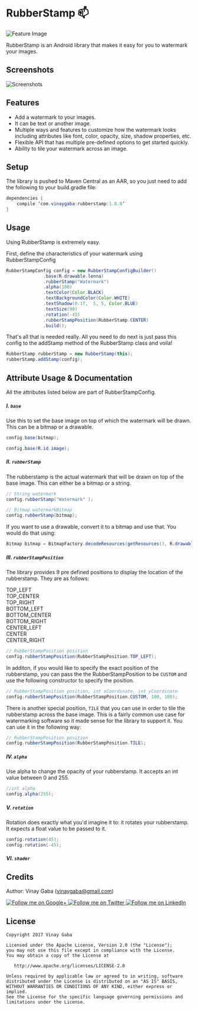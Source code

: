 RubberStamp :mailbox:
================

![Feature Image](images/FeatureImage.png)

RubberStamp is an Android library that makes it easy for you to watermark your images.

Screenshots
------------
![Screenshots](images/screenshots.png)


Features
---------

* Add a watermark to your images.
* It can be text or another image.
* Multiple ways and features to customize how the watermark looks including attributes like font, color, opacity, size, shadow properties, etc.
* Flexible API that has multiple pre-defined options to get started quickly.
* Ability to tile your watermark across an image.


Setup
------
The library is pushed to Maven Central as an AAR, so you just need to add the following to your build.gradle file:
```java
dependencies {
    compile ‘com.vinaygaba:rubberstamp:1.0.0’
}
```

Usage
------
Using RubberStamp is extremely easy.

First, define the characteristics of your watermark using RubberStampConfig

```java
RubberStampConfig config = new RubberStampConfigBuilder()
              .base(R.drawable.lenna)
              .rubberStamp("Watermark")
              .alpha(100)
              .textColor(Color.BLACK)
              .textBackgroundColor(Color.WHITE)
              .textShadow(0.1f,  5, 5, Color.BLUE)
              .textSize(90)
              .rotation(-45)
              .rubberStampPosition(RubberStamp.CENTER)
              .build();
```

That's all that is needed really. All you need to do next is just pass this config to the addStamp method of the RubberStamp class and voila!
```java
RubberStamp rubberStamp = new RubberStamp(this);
rubberStamp.addStamp(config);
```

Attribute Usage & Documentation
--------------------------------
All the attributes listed below are part of RubberStampConfig.

##### I. `base`
Use this to set the base image on top of which the watermark will be drawn. This can be a bitmap or a drawable.

```java
config.base(bitmap);

config.base(R.id.image);
```

##### II. `rubberStamp`
The rubberstamp is the actual watermark that will be drawn on top of the base image. This can either be a bitmap or a string.

```java
// String watermark
config.rubberStamp("Watermark" );

// Bitmap watermarkBitmap
config.rubberStamp(bitmap);
```

If you want to use a drawable, convert it to a bitmap and use that. You would do that using:

```java
Bitmap bitmap = BitmapFactory.decodeResources(getResources(), R.drawable.logo);

```

##### III. `rubberStampPosition`
The library provides 9 pre defined positions to display the location of the rubberstamp. They are as follows:

TOP_LEFT<br/>
TOP_CENTER<br/>
TOP_RIGHT<br/>
BOTTOM_LEFT<br/>
BOTTOM_CENTER<br/>
BOTTOM_RIGHT<br/>
CENTER_LEFT<br/>
CENTER<br/>
CENTER_RIGHT<br/>

```java
// RubberStampPosition position
config.rubberStampPosition(RubberStampPosition.TOP_LEFT);

```

In additon, if you would like to specify the exact position of the rubberstamp, you can pass the the RubberStampPosition to be `CUSTOM` and use the following constructor to specify the position.

```java
// RubberStampPosition position, int xCoordinate, int yCoordinate
config.rubberStampPosition(RubberStampPosition.CUSTOM, 100, 100);
```

There is another special position, `TILE` that you can use in order to tile the rubberstamp across the base image.
This is a fairly common use case for watermarking software so it made sense for the library
to support it. You can use it in the following way:

```java
// RubberStampPosition position
config.rubberStampPosition(RubberStampPosition.TILE);
```

##### IV. `alpha`

Use alpha to change the opacity of your rubberstamp. It accepts an int value between 0 and 255.

```java
//int alpha
config.alpha(255);
```

##### V. `rotation`

Rotation does exactly what you'd imagine it to: it rotates your rubberstamp. It expects a float value
to be passed to it.

```java
config.rotation(45);
config.rotation(-45);
```

##### VI. `shader`

Credits
-----------------
Author: Vinay Gaba (vinaygaba@gmail.com)

<a href="https://plus.google.com/+Vinaygaba">
  <img alt="Follow me on Google+"
       src="https://github.com/gabrielemariotti/cardslib/raw/master/demo/images/g+64.png" />
</a>
<a href="https://twitter.com/vinaygaba">
  <img alt="Follow me on Twitter"
       src="https://github.com/gabrielemariotti/cardslib/raw/master/demo/images/twitter64.png" />
</a>
<a href="https://www.linkedin.com/in/vinaygaba">
  <img alt="Follow me on LinkedIn"
       src="https://github.com/gabrielemariotti/cardslib/raw/master/demo/images/linkedin.png" />
</a>


License
-------

    Copyright 2017 Vinay Gaba

    Licensed under the Apache License, Version 2.0 (the "License");
    you may not use this file except in compliance with the License.
    You may obtain a copy of the License at

       http://www.apache.org/licenses/LICENSE-2.0

    Unless required by applicable law or agreed to in writing, software
    distributed under the License is distributed on an "AS IS" BASIS,
    WITHOUT WARRANTIES OR CONDITIONS OF ANY KIND, either express or implied.
    See the License for the specific language governing permissions and
    limitations under the License.

